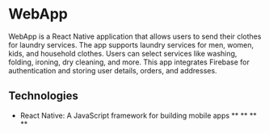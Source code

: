 # WebApp
WebApp is a React Native application that allows users to send their clothes for laundry services. The app supports laundry services for men, women, kids, and household clothes. Users can select services like washing, folding, ironing, dry cleaning, and more. This app integrates Firebase for authentication and storing user details, orders, and addresses.
## Technologies
* React Native: A JavaScript framework for building mobile apps
** 
**
**
**
